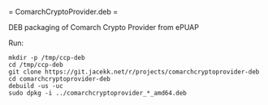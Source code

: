 = ComarchCryptoProvider.deb =

DEB packaging of Comarch Crypto Provider from ePUAP

Run:
```
mkdir -p /tmp/ccp-deb
cd /tmp/ccp-deb
git clone https://git.jacekk.net/r/projects/comarchcryptoprovider-deb
cd comarchcryptoprovider-deb
debuild -us -uc
sudo dpkg -i ../comarchcryptoprovider_*_amd64.deb
```
